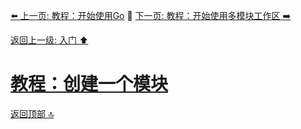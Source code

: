 [⬅️ 上一页: 教程：开始使用Go](教程：开始使用Go.md) 🚦 [下一页: 教程：开始使用多模块工作区 ➡️](教程：开始使用多模块工作区.md)

[返回上一级: 入门 ⬆️](../入门.md)

# [教程：创建一个模块](教程：创建一个模块.md)

[返回顶部 🔝](#教程：创建一个模块)